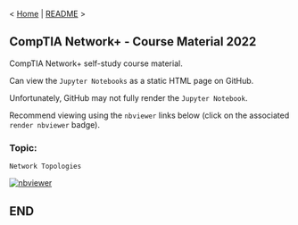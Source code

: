 < [Home](https://github.com/SeanOhAileasa) | [README](https://github.com/SeanOhAileasa/nkp-network-topologies/blob/main/README.md) >

## CompTIA Network+ - Course Material 2022

CompTIA Network+ self-study course material.

Can view the ``Jupyter Notebooks`` as a static HTML page on GitHub.

Unfortunately, GitHub may not fully render the ``Jupyter Notebook``.

Recommend viewing using the ``nbviewer`` links below (click on the associated ``render nbviewer`` badge).

### Topic: 

``Network Topologies`` 

[![nbviewer](https://raw.githubusercontent.com/jupyter/design/master/logos/Badges/nbviewer_badge.svg)](https://nbviewer.jupyter.org/github/SeanOhAileasa/nkp-network-topologies/blob/main/nkp-network-topologies.ipynb)

## END